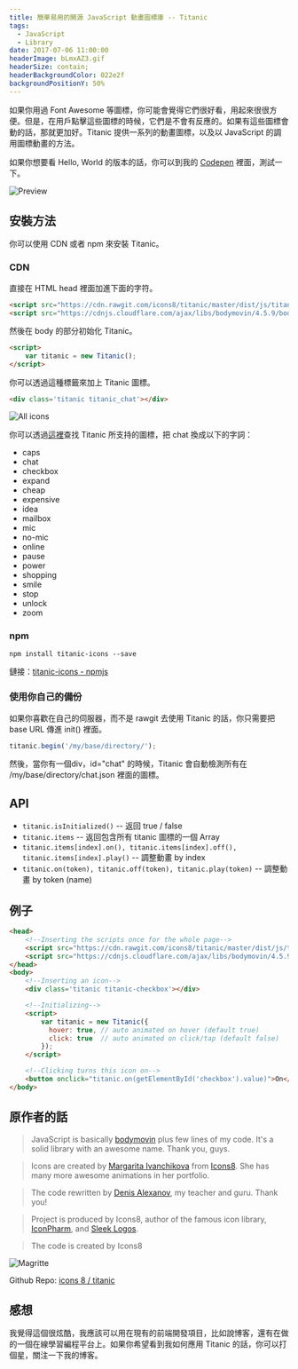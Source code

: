 ```yaml
---
title: 簡單易用的開源 JavaScript 動畫圖標庫 -- Titanic
tags:
  - JavaScript
  - Library
date: 2017-07-06 11:00:00
headerImage: bLmxAZ3.gif
headerSize: contain;
headerBackgroundColor: 022e2f
backgroundPositionY: 50%
---
```


如果你用過 Font Awesome 等圖標，你可能會覺得它們很好看，用起來很很方便。但是，在用戶點擊這些圖標的時候，它們是不會有反應的。如果有這些圖標會動的話，那就更加好。Titanic 提供一系列的動畫圖標，以及以 JavaScript 的調用圖標動畫的方法。

如果你想要看 Hello, World 的版本的話，你可以到我的 [Codepen](https://codepen.io/calpa/pen/xrzPxx) 裡面，測試一下。

![Preview](https://i.imgur.com/bLmxAZ3.gif)

## 安裝方法

你可以使用 CDN 或者 npm 來安裝 Titanic。

### CDN

直接在 HTML head 裡面加進下面的字符。
```html
<script src="https://cdn.rawgit.com/icons8/titanic/master/dist/js/titanic.min.js"></script>
<script src="https://cdnjs.cloudflare.com/ajax/libs/bodymovin/4.5.9/bodymovin.min.js"></script>
```

然後在 body 的部分初始化 Titanic。

```html
<script>
    var titanic = new Titanic();
</script>
```

你可以透過這種標籤來加上 Titanic 圖標。

```html
<div class='titanic titanic_chat'></div>
```

![All icons](https://i.imgur.com/aiG4BYo.png)

你可以透過[這裡](https://rawgit.com/icons8/titanic/master/demo/index.html)查找 Titanic 所支持的圖標，把 chat 換成以下的字詞：
* caps
* chat
* checkbox
* expand
* cheap
* expensive
* idea
* mailbox
* mic
* no-mic
* online
* pause
* power
* shopping
* smile
* stop
* unlock
* zoom

### npm

```
npm install titanic-icons --save
```

鏈接：[titanic-icons - npmjs](https://www.npmjs.com/package/titanic-icons)

### 使用你自己的備份

如果你喜歡在自己的伺服器，而不是 rawgit 去使用 Titanic 的話，你只需要把 base URL 傳進 init() 裡面。

```javascript
titanic.begin('/my/base/directory/');
```
然後，當你有一個div，id="chat" 的時候，Titanic 會自動檢測所有在 /my/base/directory/chat.json 裡面的圖標。

## API

* `titanic.isInitialized()` -- 返回 true / false
* `titanic.items` -- 返回包含所有 titanic 圖標的一個 Array
* `titanic.items[index].on(), titanic.items[index].off(), titanic.items[index].play()` -- 調整動畫 by index
* `titanic.on(token), titanic.off(token), titanic.play(token)` -- 調整動畫 by token (name)

## 例子

```html
<head>
    <!--Inserting the scripts once for the whole page-->
    <script src="https://cdn.rawgit.com/icons8/titanic/master/dist/js/titanic.min.js"></script>
    <script src="https://cdnjs.cloudflare.com/ajax/libs/bodymovin/4.5.9/bodymovin.min.js"></script>
</head>
<body>
    <!--Inserting an icon-->
    <div class='titanic titanic-checkbox'></div>

    <!--Initializing-->
    <script>
        var titanic = new Titanic({
          hover: true, // auto animated on hover (default true)
          click: true  // auto animated on click/tap (default false)
        });
    </script>

    <!--Clicking turns this icon on-->
    <button onclick="titanic.on(getElementById('checkbox').value)">On</button>
</body>
```

## 原作者的話
> JavaScript is basically [bodymovin](https://github.com/bodymovin/bodymovin) plus few lines of my code. It's a solid library with an awesome name. Thank you, guys.

> Icons are created by [Margarita Ivanchikova](https://dribbble.com/imargarita) from [Icons8](https://icons8.com/). She has many more awesome animations in her portfolio.

> The code rewritten by [Denis Alexanov](https://github.com/dhilt), my teacher and guru. Thank you!

> Project is produced by Icons8, author of the famous icon library, [IconPharm](https://iconpharm.com), and [Sleek Logos](https://sleeklogos.design).

> The code is created by Icons8

![Magritte](https://i.imgur.com/p8Xoj9l.gif)

Github Repo: [icons 8 / titanic](https://github.com/icons8/titanic)

## 感想

我覺得這個很炫酷，我應該可以用在現有的前端開發項目，比如說博客，還有在做的一個在線學習編程平台上。如果你希望看到我如何應用 Titanic 的話，你可以打個星，關注一下我的博客。
